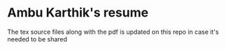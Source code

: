 # Ambu Karthik's resume

The tex source files along with the pdf is updated on this repo in case it's needed to be shared
